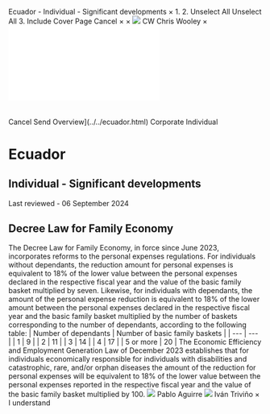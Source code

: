 Ecuador - Individual - Significant developments
×
1.
2.
Unselect All
Unselect All
3.
Include Cover Page
Cancel
×
×
![](../../-/media/world-wide-tax-summaries/attachments/global---chris-wooley.ashx%3Frev=ac5e5f3223b34096b1afc2a6009c7320&revision=ac5e5f32-23b3-4096-b1af-c2a6009c7320&hash=859B7ADC84DC2CBEC9760E9E6EE7DE6D0A8BFCDF)
CW
Chris Wooley
×
![](significant-developments.html)
######
Cancel
Send
Overview](../../ecuador.html)
Corporate
Individual
# Ecuador
## Individual - Significant developments
Last reviewed - 06 September 2024
## Decree Law for Family Economy
The Decree Law for Family Economy, in force since June 2023, incorporates reforms to the personal expenses regulations.
For individuals without dependants, the reduction amount for personal expenses is equivalent to 18% of the lower value between the personal expenses declared in the respective fiscal year and the value of the basic family basket multiplied by seven.
Likewise, for individuals with dependants, the amount of the personal expense reduction is equivalent to 18% of the lower amount between the personal expenses declared in the respective fiscal year and the basic family basket multiplied by the number of baskets corresponding to the number of dependants, according to the following table:
| Number of dependants | Number of basic family baskets |
| --- | --- |
| 1 | 9 |
| 2 | 11 |
| 3 | 14 |
| 4 | 17 |
| 5 or more | 20 |
The Economic Efficiency and Employment Generation Law of December 2023 establishes that for individuals economically responsible for individuals with disabilities and catastrophic, rare, and/or orphan diseases the amount of the reduction for personal expenses will be equivalent to 18% of the lower value between the personal expenses reported in the respective fiscal year and the value of the basic family basket multiplied by 100.
![](../../-/media/world-wide-tax-summaries/attachments/ecuador---pablo-aguirre.ashx%3Frev=ead215c3e2d646c49bed465f3930bddd&revision=ead215c3-e2d6-46c4-9bed-465f3930bddd&hash=5D33F351E9CA8E1E0F7406D400836B5B0D5F0305)
Pablo Aguirre
![](../../-/media/world-wide-tax-summaries/ecuadorivan-dario-trivinofoto-itjpg20230901111730970.ashx%3Frev=da145a999c4642aa88727f983f185e8b&revision=da145a99-9c46-42aa-8872-7f983f185e8b&hash=FD728EDC72BB21E24A10CA23E36E88C399DFCB11)
Iván Triviño
×
I understand